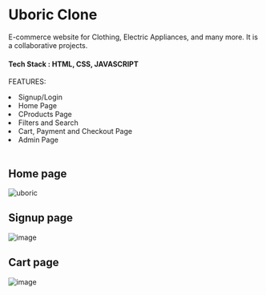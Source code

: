 # Uboric Clone #

E-commerce website for Clothing, Electric Appliances, and many more.
It is a collaborative projects.

#### Tech Stack  : HTML, CSS, JAVASCRIPT ####

FEATURES:
  <li>Signup/Login</li> 
          <li>Home Page </li> 
          <li>CProducts Page </li> 
          <li>Filters and Search</li> 
        <li>Cart, Payment and Checkout Page</li> 
        <li>Admin Page</li>
 
 <br/>
 
## Home page
![uboric](https://user-images.githubusercontent.com/60172576/218500672-93f3629b-0f9b-407d-965c-b98403cb5082.jpg)

## Signup page
![image](https://user-images.githubusercontent.com/60172576/220152709-2f6f75a8-90bc-4114-9da3-e2af82077ca1.png)

## Cart page
![image](https://user-images.githubusercontent.com/60172576/220153217-fe90c808-9aa3-48d7-a7ee-1d01f103d6c3.png)

